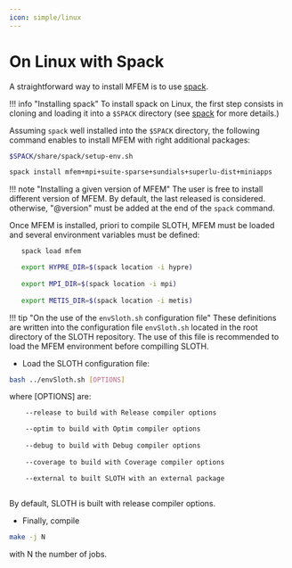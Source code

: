 ```yaml
---
icon: simple/linux
---
```


# On Linux with Spack

A straightforward way to install MFEM is to use [spack](https://spack.readthedocs.io/en/latest/getting_started.html).

!!! info "Installing spack"
    To install spack on Linux, the first step consists in cloning and loading it into a `$SPACK` directory (see [spack](https://spack.readthedocs.io/en/latest/getting_started.html) for more details.)

Assuming `spack` well installed into the `$SPACK` directory, the following command enables to install MFEM with right additional packages:

```bash
$SPACK/share/spack/setup-env.sh

spack install mfem+mpi+suite-sparse+sundials+superlu-dist+miniapps
```
!!! note "Installing a given version of MFEM"
    The user is free to install different version of MFEM. 
    By default, the last released is considered. otherwise, "@version" must be added at the end of the `spack` command.


Once MFEM is installed, priori to compile SLOTH, MFEM must be loaded and several environment variables must be defined:

```bash
   spack load mfem

   export HYPRE_DIR=$(spack location -i hypre)
    
   export MPI_DIR=$(spack location -i mpi)
   
   export METIS_DIR=$(spack location -i metis)
```

!!! tip "On the use of the  `envSloth.sh` configuration file"
    These definitions are written into the configuration file `envSloth.sh` located in the root directory of the SLOTH repository. 
    The use of this file is recommended to load the MFEM environment before compilling SLOTH.

- Load the SLOTH configuration file:
```bash
bash ../envSloth.sh [OPTIONS] 
```
where [OPTIONS] are:
```bash
    --release to build with Release compiler options 

    --optim to build with Optim compiler options 
        
    --debug to build with Debug compiler options 
        
    --coverage to build with Coverage compiler options 

    --external to built SLOTH with an external package
        
```

By default, SLOTH is built with release compiler options.


- Finally, compile 
```bash
make -j N 
```
with N the number of jobs.



